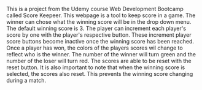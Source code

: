 
This is a project from the Udemy course Web Development Bootcamp called Score Keepeer. This webpage is a tool to keep score in a game.
The winner can chose what the winning score will be in the drop down menu. The default winning score is 3. The player can increment each
player's score by one with the player's respective button. These increment player score buttons become inactive once the winning score has been reached.
Once a player has won, the colors of the players scores wil change to reflect who is the winner. The number of the winner will turn green and the number
of the loser will turn red. The scores are able to be reset with the reset button. It is also important to note that when the winning score is selected,
the scores also reset. This prevents the winning score changing during a match. 

